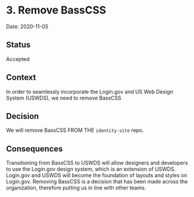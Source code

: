 # 3. Remove BassCSS

Date: 2020-11-05

## Status

Accepted

## Context

In order to seamlessly incorporate the Login.gov and US Web Design System (USWDS), we need to remove BassCSS

## Decision

We will remove BassCSS FROM THE `identity-site` repo.

## Consequences

Transitioning from BassCSS to USWDS will allow designers and developers to use the Login.gov design system, which is an extension of USWDS. Login.gov and USWDS will become the foundation of layouts and styles on Login.gov. Removing BassCSS is a decision that has been made across the organization, therefore putting us in line with other teams.
